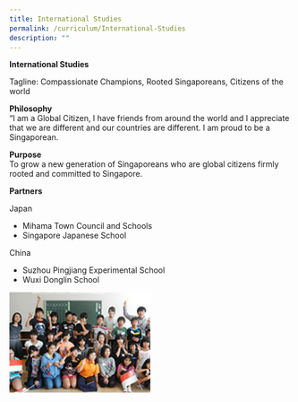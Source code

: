 ```yaml
---
title: International Studies
permalink: /curriculum/International-Studies
description: ""
---
```

**International Studies**

Tagline: Compassionate Champions, Rooted Singaporeans, Citizens of the world

**Philosophy**  
“I am a Global Citizen, I have friends from around the world and I appreciate that we are different and our countries are different. I am proud to be a Singaporean.

**Purpose**  
To grow a new generation of Singaporeans who are global citizens firmly rooted and committed to Singapore.

**Partners**

Japan

*   Mihama Town Council and Schools
*   Singapore Japanese School

China

*   Suzhou Pingjiang Experimental School
*   Wuxi Donglin School


<img src="/images/img_1.jpg" 
     style="width:50%">